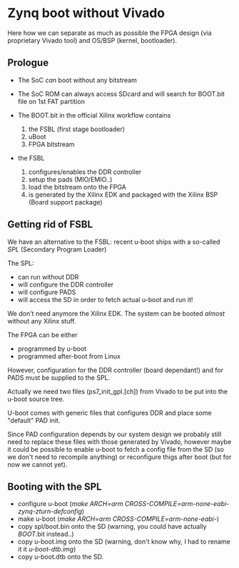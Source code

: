 Zynq boot without Vivado
========================

Here how we can separate as much as possible the FPGA design (via proprietary Vivado tool)
and OS/BSP (kernel, bootloader).

Prologue
--------
- The SoC _can_ boot without any bitstream
- The SoC ROM can always access SDcard and will search for BOOT.bit file on 1st FAT partition
- The BOOT.bit in the official Xilinx workflow contains
  1) the FSBL (first stage bootloader)
  2) uBoot
  3) FPGA bitstream

- the FSBL
  1) configures/enables the DDR controller
  2) setup the pads (MIO/EMIO..)
  3) load the bitstream onto the FPGA
  4) is generated by the Xilinx EDK and packaged with the Xilinx BSP (Board support package)

Getting rid of FSBL
-------------------
We have an alternative to the FSBL: recent u-boot ships with a so-called *SPL* (Secondary Program Loader)

The SPL:
- can run without DDR
- will configure the DDR controller
- will configure PADS
- will access the SD in order to fetch actual u-boot and run it!

We don't need anymore the Xilinx EDK. The system can be booted *almost* without any Xilinx stuff.

The FPGA can be either
- programmed by u-boot
- programmed after-boot from Linux

However, configuration for the DDR controller (board dependant!) and for PADS must be
supplied to the SPL.

Actually we need two files (ps7_init_gpl.[ch]) from Vivado to be put into the u-boot source tree.

U-boot comes with generic files that configures DDR and place some "default" PAD init.

Since PAD configuration depends by our system design we probably still need to replace these files with those generated by Vivado, however maybe it could be possible to enable u-boot to fetch a config file from the SD (so we don't need to recompile anything) or reconfigure thigs after boot (but for now we cannot yet).

Booting with the SPL
--------------------

- configure u-boot (*make ARCH=arm CROSS-COMPILE=arm-none-eabi- zynq-zturn-defconfig*)
- make u-boot (*make ARCH=arm CROSS-COMPILE=arm-none-eabi-*)
- copy spl/boot.bin onto the SD (warning, you could have actually *BOOT*.bit instead..)
- copy u-boot.img onto the SD (warning, don't know why, I had to rename it it *u-boot-dtb.img*)
- copy u-boot.dtb onto the SD.